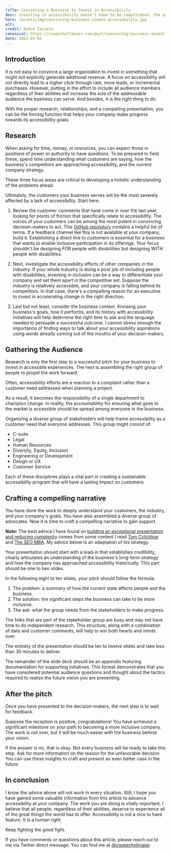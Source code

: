 ```yaml
---
title: Convincing a Business to Invest in Accessibility
desc: Investing in accessibility doesn't have to be complicated. The proper research, relationships, and a compelling presentation can help your company progress towards its accessibility goals.
hero: /assets/img/convincing-business-invest-accessibility.jpg
alt:
credit: Andre Taissin
canonical: https://cooperhollmaier.com/post/convincing-business-invest-accessibility/
date: 2022-01-02
---
```


## Introduction

<span class="firstcharacter">I</span>t is not easy to convince a large organization to invest in something that might not explicitly generate additional revenue. A focus on accessibility will not directly lead to a higher click-through rate, more leads, or incremental purchases. However, putting in the effort to include all audience members regardless of their abilities will increase the size of the addressable audience the business can serve. And besides, it is the right thing to do.

With the proper research, relationships, and a compelling presentation, you can be the forcing function that helps your company make progress towards its accessibility goals.

## Research

When asking for time, money, or resources, you can expect those in positions of power or authority to have questions. To be prepared to field these, spend time understanding what customers are saying, how the business's competitors are approaching accessibility, and the current company strategy.

These three focus areas are critical to developing a holistic understanding of the problems ahead.

Ultimately, the customers your business serves will be the most severely affected by a lack of accessibility. Start here.

1. Review the customer comments that have come in over the last year, looking for points of friction that specifically relate to accessibility. The voices of your customers can be among the most potent in convincing decision-makers to act.
   This [GitHub repository](https://github.com/7mary4/a11y-data-keywords) contains a helpful list of terms. If a feedback channel like this is not available at your company, build it. Establishing a direct line to customers is essential for a business that wants to enable inclusive participation in its offerings. Your focus shouldn't be designing FOR people with disabilities but designing WITH people with disabilities.

2. Next, investigate the accessibility efforts of other companies in the industry. If your whole industry is doing a poor job of including people with disabilities, investing in inclusion can be a way to differentiate your company and set them apart in the competitive set. Suppose the industry is relatively accessible, and your company is falling behind its competitors. In that case, there's a compelling reason for an executive to invest in accelerating change in the right direction.

3. Last but not least, consider the business context. Knowing your business's goals, how it performs, and its history with accessibility initiatives will help determine the right time to ask and the language needed to persuade a successful outcome. I cannot stress enough the importance of finding ways to talk about your accessibility aspirations using words already coming out of the mouths of your decision-makers.

## Gathering the Audience

Research is only the first step to a successful pitch for your business to invest in accessible experiences. The next is assembling the right group of people to propel the work forward.

Often, accessibility efforts are a reaction to a complaint rather than a customer need addressed when planning a project.

As a result, it becomes the responsibility of a single department to champion change. In reality, the accountability for ensuring what goes to the market is accessible should be spread among everyone in the business.

Organizing a diverse group of stakeholders will help frame accessibility as a customer need that everyone addresses. This group might consist of:

- C-suite
- Legal
- Human Resources
- Diversity, Equity, Inclusion
- Engineering or Development
- Design or UX
- Customer Service

Each of these disciplines plays a vital part in creating a sustainable accessibility program that will have a lasting impact on customers.

## Crafting a compelling narrative

You have done the work to deeply understand your customers, the industry, and your company's goals. You have also assembled a diverse group of advocates. Now it is time to craft a compelling narrative to gain support.

**Note:** The best advice I have found on [building an exceptional presentation and reducing complexity](https://seomba.substack.com/p/good-slides-reduce-complexity) comes from some content I read [Tom Critchlow](https://twitter.com/tomcritchlow) and [The SEO MBA](https://seomba.substack.com/). My advice below is an adaptation of his strategy.

Your presentation should start with a lead-in that establishes credibility, clearly articulates an understanding of the business's long-term strategy and how the company has approached accessibility historically. This part should be one to two slides.

In the following eight to ten slides, your pitch should follow the formula:

1. The problem: a summary of how the current state affects people and the business.
2. The solution: the significant steps the business can take to be more inclusive.
3. The ask: what the group needs from the stakeholders to make progress.

The folks that are part of the stakeholder group are busy and may not have time to do independent research. This structure, along with a combination of data and customer comments, will help to win both hearts and minds over.

The entirety of the presentation should be ten to twelve slides and take less than 30 minutes to deliver.

The remainder of the slide deck should be an appendix featuring documentation for supporting initiatives. This format demonstrates that you have considered potential audience questions and thought about the tactics required to realize the future vision you are presenting.

## After the pitch

Once you have presented to the decision-makers, the next step is to wait for feedback.

Suppose the reception is positive, congratulations! You have achieved a significant milestone on your path to becoming a more inclusive company. The work is not over, but it will be much easier with the business behind your vision.

If the answer is no, that is okay. Not every business will be ready to take this step. Ask for more information on the reason for the unfavorable decision. You can use these insights to craft and present an even better case in the future.

## In conclusion

I know the advice above will not work in every situation. Still, I hope you have gained some valuable information from this article to advance accessibility at your company. The work you are doing is vitally important. I believe that all people, regardless of their abilities, deserve to experience all of the great things the world has to offer. Accessibility is not a nice to have feature. It is a human right.

Keep fighting the good fight.

If you have comments or questions about this article, please reach out to me via Twitter direct message. You can find me at [@cooperhollmaier](https://twitter.com/CooperHollmaier).
